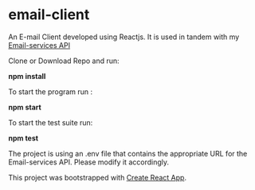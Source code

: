 # email-client



An E-mail Client developed using Reactjs. It is used in tandem with my <a href="https://github.com/ctgarma/email-service">Email-services API</a>

Clone or Download Repo and run:

<strong>npm install</strong>


To start the program run :

<strong>npm start</strong>

To start the test suite run:

<strong>npm test</strong>


The project is using an .env file that contains the appropriate URL for the Email-services API. Please modify it accordingly.



This project was bootstrapped with [Create React App](https://github.com/facebookincubator/create-react-app).
